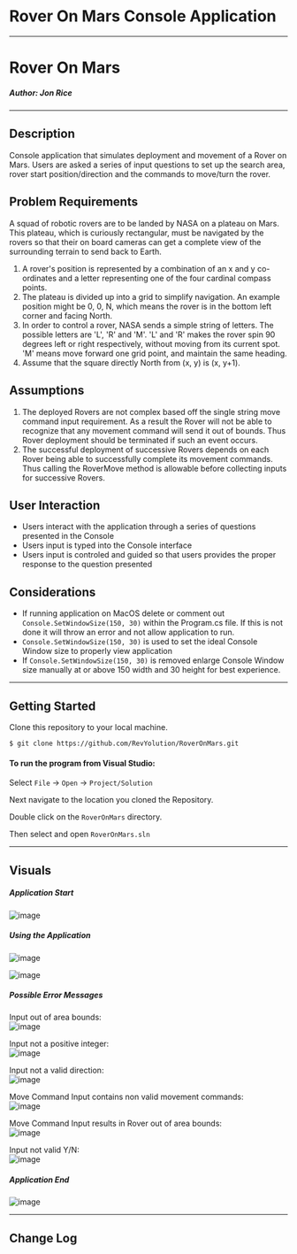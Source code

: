 # Rover On Mars Console Application
------------------------------

# Rover On Mars
##### *Author: Jon Rice*

------------------------------

## Description
Console application that simulates deployment and movement of a Rover on Mars. Users are asked a series of input questions to set up the search area, rover start position/direction and the commands to move/turn the rover. 

## Problem Requirements
A squad of robotic rovers are to be landed by NASA on a plateau on Mars.
This plateau, which is curiously rectangular, must be navigated by the rovers so that their on board cameras can get a complete view of the surrounding terrain to send back to Earth.
1. A rover's position is represented by a combination of an x and y co-ordinates and a letter representing one of the four cardinal compass points. 
1. The plateau is divided up into a grid to simplify navigation. An example position might be 0, 0, N, which means the rover is in the bottom left corner and facing North.
1. In order to control a rover, NASA sends a simple string of letters. The possible letters are 'L', 'R' and 'M'. 'L' and 'R' makes the rover spin 90 degrees left or right respectively, without moving from its current spot.
'M' means move forward one grid point, and maintain the same heading.
1. Assume that the square directly North from (x, y) is (x, y+1).


## Assumptions
1. The deployed Rovers are not complex based off the single string move command input requirement. As a result the Rover will not be able to recognize that any movement command will send it out of bounds. Thus Rover deployment should be terminated if such an event occurs.
1. The successful deployment of successive Rovers depends on each Rover being able to successfully complete its movement commands. Thus calling the RoverMove method is allowable before collecting inputs for successive Rovers.

## User Interaction
- Users interact with the application through a series of questions presented in the Console
- Users input is typed into the Console interface
- Users input is controled and guided so that users provides the proper response to the question presented

## Considerations
- If running application on MacOS delete or comment out `Console.SetWindowSize(150, 30)` within the Program.cs file. If this is not done it will throw an error and not allow application to run.
- `Console.SetWindowSize(150, 30)` is used to set the ideal Console Window size to properly view application
- If `Console.SetWindowSize(150, 30)` is removed enlarge Console Window size manually at or above 150 width and 30 height for best experience.

------------------------------

## Getting Started
Clone this repository to your local machine.
```
$ git clone https://github.com/RevYolution/RoverOnMars.git
```
#### To run the program from Visual Studio:
Select ```File``` -> ```Open``` -> ```Project/Solution```

Next navigate to the location you cloned the Repository.

Double click on the ```RoverOnMars``` directory.

Then select and open ```RoverOnMars.sln```

------------------------------

## Visuals

##### Application Start
![image](https://user-images.githubusercontent.com/47017138/88110780-a04eb380-cb61-11ea-81da-2a9481c942b3.png)

##### Using the Application
![image](https://user-images.githubusercontent.com/47017138/88110912-dab85080-cb61-11ea-8a51-0423081c908e.png)

![image](https://user-images.githubusercontent.com/47017138/88111061-18b57480-cb62-11ea-94bc-3fb0ab1ba50d.png)


##### Possible Error Messages
Input out of area bounds:\
![image](https://user-images.githubusercontent.com/47017138/88101439-d6386b80-cb52-11ea-8f02-06feda0060ef.png)

Input not a positive integer:\
![image](https://user-images.githubusercontent.com/47017138/88101559-054edd00-cb53-11ea-9884-2b3c5daa2594.png)

Input not a valid direction:\
![image](https://user-images.githubusercontent.com/47017138/88101649-257e9c00-cb53-11ea-8acc-52d0e2a39be4.png)

Move Command Input contains non valid movement commands:\
![image](https://user-images.githubusercontent.com/47017138/88101751-5068f000-cb53-11ea-80e3-c89514c736c2.png)

Move Command Input results in Rover out of area bounds:\
![image](https://user-images.githubusercontent.com/47017138/88101891-8dcd7d80-cb53-11ea-86e4-9dfccdaa7aba.png)

Input not valid Y/N:\
![image](https://user-images.githubusercontent.com/47017138/88110201-a42e0600-cb60-11ea-8f9c-00b8c881fa14.png)

##### Application End
![image](https://user-images.githubusercontent.com/47017138/88101953-a8075b80-cb53-11ea-960b-ce75500b3ef5.png)

------------------------------

## Change Log
